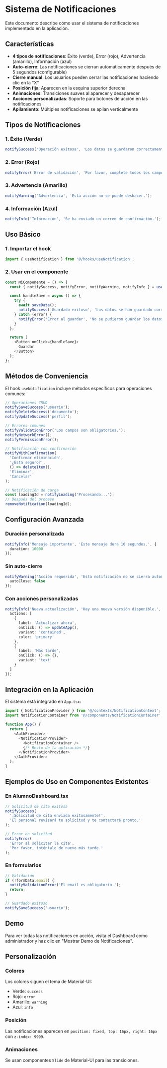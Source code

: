 # Sistema de Notificaciones

Este documento describe cómo usar el sistema de notificaciones implementado en la aplicación.

## Características

- **4 tipos de notificaciones**: Éxito (verde), Error (rojo), Advertencia (amarillo), Información (azul)
- **Auto-cierre**: Las notificaciones se cierran automáticamente después de 5 segundos (configurable)
- **Cierre manual**: Los usuarios pueden cerrar las notificaciones haciendo clic en la "X"
- **Posición fija**: Aparecen en la esquina superior derecha
- **Animaciones**: Transiciones suaves al aparecer y desaparecer
- **Acciones personalizadas**: Soporte para botones de acción en las notificaciones
- **Apilamiento**: Múltiples notificaciones se apilan verticalmente

## Tipos de Notificaciones

### 1. Éxito (Verde)
```typescript
notifySuccess('Operación exitosa', 'Los datos se guardaron correctamente.');
```

### 2. Error (Rojo)
```typescript
notifyError('Error de validación', 'Por favor, complete todos los campos requeridos.');
```

### 3. Advertencia (Amarillo)
```typescript
notifyWarning('Advertencia', 'Esta acción no se puede deshacer.');
```

### 4. Información (Azul)
```typescript
notifyInfo('Información', 'Se ha enviado un correo de confirmación.');
```

## Uso Básico

### 1. Importar el hook
```typescript
import { useNotification } from '@/hooks/useNotification';
```

### 2. Usar en el componente
```typescript
const MiComponente = () => {
  const { notifySuccess, notifyError, notifyWarning, notifyInfo } = useNotification();

  const handleSave = async () => {
    try {
      await saveData();
      notifySuccess('Guardado exitoso', 'Los datos se han guardado correctamente.');
    } catch (error) {
      notifyError('Error al guardar', 'No se pudieron guardar los datos.');
    }
  };

  return (
    <Button onClick={handleSave}>
      Guardar
    </Button>
  );
};
```

## Métodos de Conveniencia

El hook `useNotification` incluye métodos específicos para operaciones comunes:

```typescript
// Operaciones CRUD
notifySaveSuccess('usuario');
notifyDeleteSuccess('documento');
notifyUpdateSuccess('perfil');

// Errores comunes
notifyValidationError('Los campos son obligatorios.');
notifyNetworkError();
notifyPermissionError();

// Notificación con confirmación
notifyWithConfirmation(
  'Confirmar eliminación',
  '¿Está seguro?',
  () => deleteItem(),
  'Eliminar',
  'Cancelar'
);

// Notificación de carga
const loadingId = notifyLoading('Procesando...');
// Después del proceso
removeNotification(loadingId);
```

## Configuración Avanzada

### Duración personalizada
```typescript
notifyInfo('Mensaje importante', 'Este mensaje dura 10 segundos.', {
  duration: 10000
});
```

### Sin auto-cierre
```typescript
notifyWarning('Acción requerida', 'Esta notificación no se cierra automáticamente.', {
  autoClose: false
});
```

### Con acciones personalizadas
```typescript
notifyInfo('Nueva actualización', 'Hay una nueva versión disponible.', {
  actions: [
    {
      label: 'Actualizar ahora',
      onClick: () => updateApp(),
      variant: 'contained',
      color: 'primary'
    },
    {
      label: 'Más tarde',
      onClick: () => {},
      variant: 'text'
    }
  ]
});
```

## Integración en la Aplicación

El sistema está integrado en `App.tsx`:

```typescript
import { NotificationProvider } from '@/contexts/NotificationContext';
import NotificationContainer from '@/components/NotificationContainer';

function App() {
  return (
    <AuthProvider>
      <NotificationProvider>
        <NotificationContainer />
        {/* Resto de la aplicación */}
      </NotificationProvider>
    </AuthProvider>
  );
}
```

## Ejemplos de Uso en Componentes Existentes

### En AlumnoDashboard.tsx
```typescript
// Solicitud de cita exitosa
notifySuccess(
  '¡Solicitud de cita enviada exitosamente!',
  'El personal revisará tu solicitud y te contactará pronto.'
);

// Error en solicitud
notifyError(
  'Error al solicitar la cita',
  'Por favor, inténtalo de nuevo más tarde.'
);
```

### En formularios
```typescript
// Validación
if (!formData.email) {
  notifyValidationError('El email es obligatorio.');
  return;
}

// Guardado exitoso
notifySaveSuccess('usuario');
```

## Demo

Para ver todas las notificaciones en acción, visita el Dashboard como administrador y haz clic en "Mostrar Demo de Notificaciones".

## Personalización

### Colores
Los colores siguen el tema de Material-UI:
- Verde: `success`
- Rojo: `error` 
- Amarillo: `warning`
- Azul: `info`

### Posición
Las notificaciones aparecen en `position: fixed, top: 16px, right: 16px` con `z-index: 9999`.

### Animaciones
Se usan componentes `Slide` de Material-UI para las transiciones.
